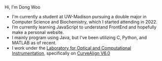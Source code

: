 <h>Hi, I'm Dong Woo </h>

- I'm currently a student at UW-Madison pursuing a double major in Computer Science and Biochemistry, which I started attending in 2022.
- I’m currently learning JavaScript to understand FrontEnd and hopefully make a personal website.  
- I mainly program using Java, but I've been utilizing C, Python, and MATLAB as of recent.
- I work under the [Laboratory for Optical and Computational Instrumentation](https://loci.wisc.edu/), specifically on [CurveAlign V6.0](https://github.com/uw-loci/curvelets)
